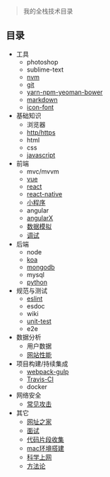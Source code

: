 > 我的全栈技术目录

## 目录

- 工具
    + photoshop
    + sublime-text
    + [nvm](./stacks/tools.md#nvm)
    + [git](./stacks/git.md)
    + [yarn-npm-yeoman-bower](./stacks/yarn-npm-yeoman-bower.md)
    + [markdown](./stacks/markdown.md)
    + [icon-font](./stacks/icon-font.md)
- 基础知识
    + 浏览器
    + [http/https](./stacks/http-https.md)
    + html
    + css
    + [javascript](./stacks/javascript.md)
- 前端
    + mvc/mvvm
    + [vue](https://github.com/howardwzh/star-vue)
    + [react](https://github.com/howardwzh/star-react)
    + [react-native](https://github.com/howardwzh/star-react-native)
    + [小程序](https://github.com/howardwzh/weixin)
    + angular
    + [angularX](https://github.com/howardwzh/star-angularX)
    + [数据模拟](./stacks/mock-data/mock-data.md)
    + [调试](./stacks/debug/debug.md)
- 后端
    + node
    + [koa](https://github.com/howardwzh/star-koa)
    + [mongodb](./stacks/mongodb.md)
    + mysql
    + [python](https://github.com/howardwzh/python-lab)
- 规范与测试
    + [eslint](./stacks/eslint/eslint.md)
    + esdoc
    + wiki
    + [unit-test](./stacks/unit-test/unit-test.md)
    + e2e
- 数据分析
    + 用户数据
    + [网站性能](https://github.com/howardwzh/front-end-performance)
- 项目构建/持续集成
    + [webpack-gulp](https://github.com/howardwzh/star-webpack-gulp)
    + [Travis-CI](https://github.com/ruanyf/jstraining/blob/master/demos/README.md#travis-ci)
    + docker
- 网络安全
    + [常见攻击](./stacks/security.md)
- 其它
    + [网址之家](./stacks/web-site-home.md)
    + [面试](./stacks/interview.md)
    + [代码片段收集](./stacks/collection.md)
    + [mac环境搭建](./stacks/mac.md)
    + [科学上网](./stacks/science-online.md)
    + [方法论](./stacks/methodology.md)